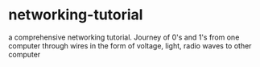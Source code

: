 # networking-tutorial
a comprehensive networking tutorial. Journey of 0's and 1's from one computer through wires in the form of voltage, light, radio waves to other computer
